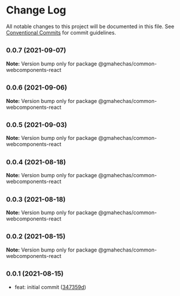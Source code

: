 # Change Log

All notable changes to this project will be documented in this file.
See [Conventional Commits](https://conventionalcommits.org) for commit guidelines.

## <small>0.0.7 (2021-09-07)</small>

**Note:** Version bump only for package @gmahechas/common-webcomponents-react





## <small>0.0.6 (2021-09-06)</small>

**Note:** Version bump only for package @gmahechas/common-webcomponents-react





## <small>0.0.5 (2021-09-03)</small>

**Note:** Version bump only for package @gmahechas/common-webcomponents-react





## <small>0.0.4 (2021-08-18)</small>

**Note:** Version bump only for package @gmahechas/common-webcomponents-react





## <small>0.0.3 (2021-08-18)</small>

**Note:** Version bump only for package @gmahechas/common-webcomponents-react





## <small>0.0.2 (2021-08-15)</small>

**Note:** Version bump only for package @gmahechas/common-webcomponents-react





## <small>0.0.1 (2021-08-15)</small>

* feat: initial commit ([347359d](https://github.com/gmahechas/erp/commit/347359d))
